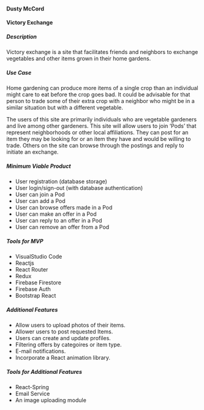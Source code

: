 #### Dusty McCord

#### Victory Exchange

##### Description
Victory exchange is a site that facilitates friends and neighbors to exchange vegetables and other items grown in their home gardens. 

##### Use Case
Home gardening can produce more items of a single crop than an individual might care to eat before the crop goes bad. It could be advisable for that person to trade some of their extra crop with a neighbor who might be in a similar situation but with a different vegetable. 

The users  of this site are primarily individuals who are vegetable gardeners and live among other gardeners. This site will allow users to join ‘Pods’ that represent neighborhoods or other local affiliations. They can post for an item they may be looking for or an item they have and would be willing to trade.  Others on the site can browse through the postings and reply to initiate an exchange. 

##### Minimum Viable Product
* User registration (database storage)
* User login/sign-out (with database authentication)
* User can join a Pod
* User can add a Pod
* User can browse offers made in a Pod
* User can make an offer in a Pod
* User can reply to an offer in a Pod
* User can remove an offer from a Pod


##### Tools for MVP
 * VisualStudio Code
 * Reactjs
 * React Router
 * Redux
 * Firebase Firestore
 * Firebase Auth
 * Bootstrap React
 

##### Additional Features
 * Allow users to upload photos of their items.
 * Allower users to post requested Items.
 * Users can create and update profiles.
 * Filtering offers by categoires or item type.
 * E-mail notifications.
 * Incorporate a React animation library.

##### Tools for Additional Features
 * React-Spring
 * Email Service
 * An image uploading module
